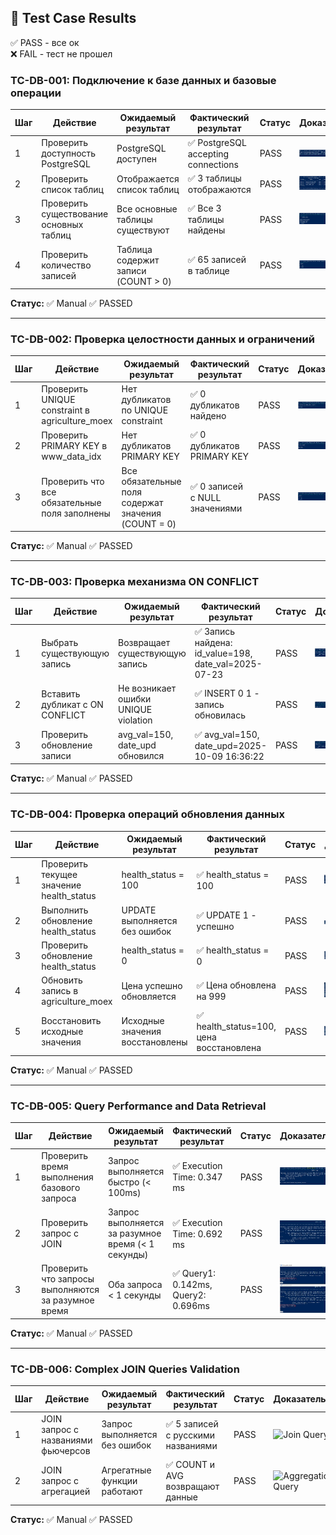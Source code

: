 ## 🧪 Test Case Results
✅ PASS - все ок  
❌ FAIL - тест не прошел  

### TC-DB-001: Подключение к базе данных и базовые операции

| Шаг | Действие | Ожидаемый результат | Фактический результат | Статус | Доказательства |
|-----|----------|---------------------|----------------------|--------|----------------|
| 1 | Проверить доступность PostgreSQL | PostgreSQL доступен | ✅ PostgreSQL accepting connections | PASS | ![Health](../screenshots/database_tests/TC-DB-001_step1_postgres_availability.JPG) |
| 2 | Проверить список таблиц | Отображается список таблиц | ✅ 3 таблицы отображаются | PASS | ![Tables](../screenshots/database_tests/TC-DB-001_step2_table_list.JPG) |
| 3 | Проверить существование основных таблиц | Все основные таблицы существуют | ✅ Все 3 таблицы найдены | PASS | ![Main Tables](../screenshots/database_tests/TC-DB-001_step3_main_tables.JPG) |
| 4 | Проверить количество записей | Таблица содержит записи (COUNT > 0) | ✅ 65 записей в таблице | PASS | ![Record Count](../screenshots/database_tests/TC-DB-001_step4_record_count.JPG) |

**Статус:** ✅ Manual ✅ PASSED

---

### TC-DB-002: Проверка целостности данных и ограничений

| Шаг | Действие | Ожидаемый результат | Фактический результат | Статус | Доказательства |
|-----|----------|---------------------|----------------------|--------|----------------|
| 1 | Проверить UNIQUE constraint в agriculture_moex | Нет дубликатов по UNIQUE constraint | ✅ 0 дубликатов найдено | PASS | ![Unique Constraint](../screenshots/database_tests/TC-DB-002_step1_unique_constraint.JPG) |
| 2 | Проверить PRIMARY KEY в www_data_idx | Нет дубликатов PRIMARY KEY | ✅ 0 дубликатов PRIMARY KEY | PASS | ![Primary Key](../screenshots/database_tests/TC-DB-002_step2_primary_key.JPG) |
| 3 | Проверить что все обязательные поля заполнены | Все обязательные поля содержат значения (COUNT = 0) | ✅ 0 записей с NULL значениями | PASS | ![Null Check](../screenshots/database_tests/TC-DB-002_step3_null_check.JPG) |

**Статус:** ✅ Manual ✅ PASSED

---

### TC-DB-003: Проверка механизма ON CONFLICT

| Шаг | Действие | Ожидаемый результат | Фактический результат | Статус | Доказательства |
|-----|----------|---------------------|----------------------|--------|----------------|
| 1 | Выбрать существующую запись | Возвращает существующую запись | ✅ Запись найдена: id_value=198, date_val=2025-07-23 | PASS | ![Select Record](../screenshots/database_tests/TC-DB-003_step1_select_record.JPG) |
| 2 | Вставить дубликат с ON CONFLICT | Не возникает ошибки UNIQUE violation | ✅ INSERT 0 1 - запись обновилась | PASS | ![Insert Conflict](../screenshots/database_tests/TC-DB-003_step2_insert_conflict.JPG) |
| 3 | Проверить обновление записи | avg_val=150, date_upd обновился | ✅ avg_val=150, date_upd=2025-10-09 16:36:22 | PASS | ![Verify Update](../screenshots/database_tests/TC-DB-003_step3_verify_update.JPG) |

**Статус:** ✅ Manual ✅ PASSED

---

### TC-DB-004: Проверка операций обновления данных

| Шаг | Действие | Ожидаемый результат | Фактический результат | Статус | Доказательства |
|-----|----------|---------------------|----------------------|--------|----------------|
| 1 | Проверить текущее значение health_status | health_status = 100 | ✅ health_status = 100 | PASS | ![Current Health](../screenshots/database_tests/TC-DB-004_step1_current_health.JPG) |
| 2 | Выполнить обновление health_status | UPDATE выполняется без ошибок | ✅ UPDATE 1 - успешно | PASS | ![Update Health](../screenshots/database_tests/TC-DB-004_step2_update_health.JPG) |
| 3 | Проверить обновление health_status | health_status = 0 | ✅ health_status = 0 | PASS | ![Verify Health](../screenshots/database_tests/TC-DB-004_step3_verify_health.JPG) |
| 4 | Обновить запись в agriculture_moex | Цена успешно обновляется | ✅ Цена обновлена на 999 | PASS | ![Update Agriculture](../screenshots/database_tests/TC-DB-004_step4_update_agriculture.JPG) |
| 5 | Восстановить исходные значения | Исходные значения восстановлены | ✅ health_status=100, цена восстановлена | PASS | ![Restore Values](../screenshots/database_tests/TC-DB-004_step5_restore_values.JPG) |

**Статус:** ✅ Manual ✅ PASSED

---

### TC-DB-005: Query Performance and Data Retrieval

| Шаг | Действие | Ожидаемый результат | Фактический результат | Статус | Доказательства |
|-----|----------|---------------------|----------------------|--------|----------------|
| 1 | Проверить время выполнения базового запроса | Запрос выполняется быстро (< 100ms) | ✅ Execution Time: 0.347 ms | PASS | ![Basic Query](../screenshots/database_tests/TC-DB-005_step1_basic_query.JPG) |
| 2 | Проверить запрос с JOIN | Запрос выполняется за разумное время (< 1 секунды) | ✅ Execution Time: 0.692 ms | PASS | ![Join Query](../screenshots/database_tests/TC-DB-005_step2_join_query.JPG) |
| 3 | Проверить что запросы выполняются за разумное время | Оба запроса < 1 секунды | ✅ Query1: 0.142ms, Query2: 0.696ms | PASS | ![Performance Check](../screenshots/database_tests/TC-DB-005_step3_performance_check.JPG) |

**Статус:** ✅ Manual ✅ PASSED

---

### TC-DB-006: Complex JOIN Queries Validation

| Шаг | Действие | Ожидаемый результат | Фактический результат | Статус | Доказательства |
|-----|----------|---------------------|----------------------|--------|----------------|
| 1 | JOIN запрос с названиями фьючерсов | Запрос выполняется без ошибок | ✅ 5 записей с русскими названиями | PASS | ![Join Query](../screenshots/database_tests/TC-DB-009_step1_join_query.JPG) |
| 2 | JOIN запрос с агрегацией | Агрегатные функции работают | ✅ COUNT и AVG возвращают данные | PASS | ![Aggregation Query](../screenshots/database_tests/TC-DB-009_step2_aggregation_query.JPG) |

**Статус:** ✅ Manual ✅ PASSED
